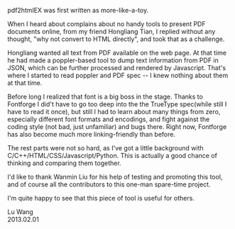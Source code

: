 pdf2htmlEX was first written as more-like-a-toy. 

When I heard about complains about no handy tools to present PDF documents online, from my friend Hongliang Tian, I replied without any thought, "why not convert to HTML directly", and took that as a challenge. 

Hongliang wanted all text from PDF available on the web page. At that time he had made a poppler-based tool to dump text information from PDF in JSON, which can be further processed and rendered by Javascript. That's where I started to read poppler and PDF spec -- I knew nothing about them at that time.

Before long I realized that font is a big boss in the stage. Thanks to Fontforge I did't have to go too deep into the the TrueType spec(while still I have to read it once), but still I had to learn about many things from zero, especially different font formats and encodings, and fight against the coding style (not bad, just unfamiliar) and bugs there. Right now, Fontforge has also become much more linking-friendly than before.

The rest parts were not so hard, as I've got a little background with C/C++/HTML/CSS/Javascript/Python. This is actually a good chance of thinking and comparing them together.

I'd like to thank Wanmin Liu for his help of testing and promoting this tool, and of course all the 
contributors to this one-man spare-time project. 

I'm quite happy to see that this piece of tool is useful for others.

Lu Wang   
2013.02.01